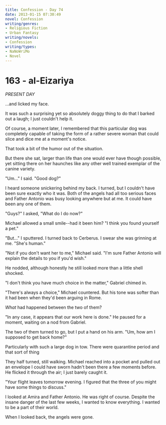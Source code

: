 ```yaml
---
title: Confession - Day 74
date: 2013-01-15 07:30:49
novel: Confession
writing/genres:
- Religious Fiction
- Urban Fantasy
writing/novels:
- Confession
writing/types:
- NaNoWriMo
- Novel
---
```

# 163 - al-Eizariya
*PRESENT DAY*

...and licked my face.

It was such a surprising yet so absolutely doggy thing to do that I barked out a laugh; I just couldn't help it.

<!--more-->

Of course, a moment later, I remembered that this particular dog was completely capable of taking the form of a rather severe woman that could slice and dice me at a moment's notice.

That took a bit of the humor out of the situation.

But there she sat, larger than life than one would ever have though possible, yet sitting there on her haunches like any other well trained exemplar of the canine variety.

"Um..." I said. "Good dog?"

I heard someone snickering behind my back. I turned, but I couldn't have been sure exactly who it was. Both of the angels had all too serious faces and Father Antonio was busy looking anywhere but at me. It could have been any one of them.

"Guys?" I asked, "What do I do now?"

Michael allowed a small smile--had it been him? "I think you found yourself a pet."

"But..." I sputtered. I turned back to Cerberus. I swear she was grinning at me. "She's human."

"Not if you don't want her to me," Michael said. "I'm sure Father Antonio will explain the details to you if you'd wish."

He nodded, although honestly he still looked more than a little shell shocked.

"I don't think you have much choice in the matter," Gabriel chimed in.

"There's always a choice," Michael countered. But his tone was softer than it had been when they'd been arguing in Rome.

*What* had happened between the two of them?

"In any case, it appears that our work here is done." He paused for a moment, waiting on a nod from Gabriel.

The two of them turned to go, but I put a hand on his arm. "Um, how am I supposed to get back home?"

Particularly with such a large dog in tow. There were quarantine period and that sort of thing

They half turned, still walking. Michael reached into a pocket and pulled out an envelope I could have sworn hadn't been there a few moments before. He flicked it through the air; I just barely caught it.

"Your flight leaves tomorrow evening. I figured that the three of you might have some things to discuss."

I looked at Amira and Father Antonio. He was right of course. Despite the insane danger of the last few weeks, I wanted to know everything. I wanted to be a part of their world.

When I looked back, the angels were gone.